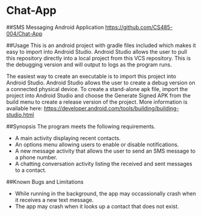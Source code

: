 # Chat-App
##SMS Messaging Android Application
https://github.com/CS485-004/Chat-App

##Usage
  This is an android project with gradle files included which makes it easy to import into Android Studio.  Android Studio allows the user to pull this repository directly into a local project from this VCS repository.  This is the debugging version and will output to logs as the program runs.  
  
  The easiest way to create an executable is to import this project into Android Studio.  Android Studio allows the user to create a debug version on a connected physical device. To create a stand-alone apk file, import the project into Android Studio and choose the Generate Signed APK from the build menu to create a release version of the project.
  More information is available here:
  https://developer.android.com/tools/building/building-studio.html

##Synopsis
The program meets the following requirements.

* A main activity displaying recent contacts.
* An options menu allowing users to enable or disable notifications.
* A new message activity that allows the user to send an SMS message to a phone number.
* A chatting conversation activity listing the received and sent messages to a contact.

##Known Bugs and Limitations

* While running in the background, the app may occassionally crash when it receives a new text message.
* The app may crash when it looks up a contact that does not exist.
